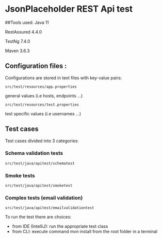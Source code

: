 # JsonPlaceholder REST Api test

##Tools used:
Java 11

RestAssured 4.4.0

TestNg 7.4.0

Maven 3.6.3

## Configuration files :
Configurations are stored in  text files with key-value pairs:

    src/test/resources/app.properties  
general values (i.e hosts, endpoints ...)

    src/test/resources/test.properties
test specific values (i.e usernames ...)

## Test cases
Test cases divided into 3 categories:
### Schema validation tests
    src/test/java/apitest/schematest

### Smoke tests
    src/test/java/apitest/smoketest

### Complex tests (email validation)
    src/test/java/apitest/emailvalidationtest

To run the test there are choices:
- from IDE (IntelliJ): run the appropriate test class
- from CLI: execute command mvn install from the root folder in a terminal

